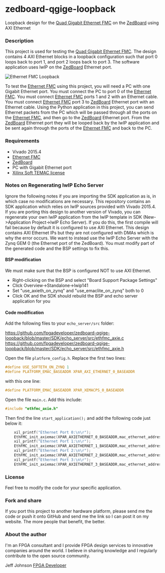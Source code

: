 zedboard-qgige-loopback
=======================

Loopback design for the [Quad Gigabit Ethernet FMC](http://ethernetfmc.com "Ethernet FMC") on the [ZedBoard](http://zedboard.org "ZedBoard") using AXI Ethernet

### Description

This project is used for testing the [Quad Gigabit Ethernet FMC](http://ethernetfmc.com "Ethernet FMC").
The design contains 4 AXI Ethernet blocks in a loopback configuration
such that port 0 loops back to port 1, and port 2 loops back to port 3.
The software application uses lwIP on the [ZedBoard](http://zedboard.org "ZedBoard") Ethernet port.

![Ethernet FMC Loopback](http://ethernetfmc.com/wp-content/uploads/2014/10/qgige_loopback.png "Zynq Quad Gig Ethernet Loopback")

To test the [Ethernet FMC](http://ethernetfmc.com "Ethernet FMC") using this project, you will need a PC with one
Gigabit Ethernet port. You must connect the PC to port 0 of the [Ethernet FMC](http://ethernetfmc.com "Ethernet FMC").
You must connect [Ethernet FMC](http://ethernetfmc.com "Ethernet FMC") ports 1 and 2 with an Ethernet cable.
You must connect [Ethernet FMC](http://ethernetfmc.com "Ethernet FMC") port 3 to [ZedBoard](http://zedboard.org "ZedBoard") Ethernet port with
an Ethernet cable. Using the Python application in this project, you can
send Ethernet packets from the PC which will be passed through all the
ports on the [Ethernet FMC](http://ethernetfmc.com "Ethernet FMC"), and then go to the [ZedBoard](http://zedboard.org "ZedBoard") Ethernet port.
From the [ZedBoard](http://zedboard.org "ZedBoard") Ethernet port they will be looped back by the lwIP
application and be sent again through the ports of the [Ethernet FMC](http://ethernetfmc.com "Ethernet FMC") and
back to the PC.

### Requirements

* Vivado 2015.4
* [Ethernet FMC](http://ethernetfmc.com "Ethernet FMC")
* [ZedBoard](http://zedboard.org "ZedBoard")
* PC with Gigabit Ethernet port
* [Xilinx Soft TEMAC license](http://ethernetfmc.com/getting-a-license-for-the-xilinx-tri-mode-ethernet-mac/ "Xilinx Soft TEMAC license")

### Notes on Regenerating lwIP Echo Server

Ignore the following notes if you are importing the SDK application as is, in which case no modifications are necessary.
This repository contains an SDK application which relies on lwIP sources provided with Vivado 2015.4. If you are porting this
design to another version of Vivado, you can regenerate your own lwIP application from the lwIP template in SDK
(New->Application Project->lwIP Echo Server). If you do this, the first compile will fail because by default it is configured
to use AXI Ethernet. This design contains AXI Ethernet IPs but they are not configured with DMAs which is why the error occurs.
We want to instead use the lwIP Echo Server with the Zynq GEM 0 (the Ethernet port of the ZedBoard).
You must modify part of the generated code and the BSP settings to fix this.

#### BSP modification

We must make sure that the BSP is configured NOT to use AXI Ethernet.

* Right-clicking on the BSP and select "Board Support Package Settings"
* Click Overview->Standalone->lwip141
* Set "use_axieth_on_zynq" and "use_emaclite_on_zynq" both to 0
* Click OK and the SDK should rebuild the BSP and echo server application for you

#### Code modification

Add the following files to your `echo_server/src` folder:

https://github.com/fpgadeveloper/zedboard-qgige-loopback/blob/master/SDK/echo_server/src/ethfmc_axie.c
https://github.com/fpgadeveloper/zedboard-qgige-loopback/blob/master/SDK/echo_server/src/ethfmc_axie.h

Open the file `platform_config.h`. Replace the first two lines:

```c
#define USE_SOFTETH_ON_ZYNQ 1
#define PLATFORM_EMAC_BASEADDR XPAR_AXI_ETHERNET_0_BASEADDR
```

with this one line:

```c
#define PLATFORM_EMAC_BASEADDR XPAR_XEMACPS_0_BASEADDR
```

Open the file `main.c`. Add this include:

```c
#include "ethfmc_axie.h"
```

Then find the line `start_application();` and add the following code just below it:

```c
	xil_printf("Ethernet Port 0:\n\r");
	EthFMC_init_axiemac(XPAR_AXIETHERNET_0_BASEADDR,mac_ethernet_address);
	xil_printf("Ethernet Port 1:\n\r");
	EthFMC_init_axiemac(XPAR_AXIETHERNET_1_BASEADDR,mac_ethernet_address);
	xil_printf("Ethernet Port 2:\n\r");
	EthFMC_init_axiemac(XPAR_AXIETHERNET_2_BASEADDR,mac_ethernet_address);
	xil_printf("Ethernet Port 3:\n\r");
	EthFMC_init_axiemac(XPAR_AXIETHERNET_3_BASEADDR,mac_ethernet_address);
```

### License

Feel free to modify the code for your specific application.

### Fork and share

If you port this project to another hardware platform, please send me the
code or push it onto GitHub and send me the link so I can post it on my
website. The more people that benefit, the better.

### About the author

I'm an FPGA consultant and I provide FPGA design services to innovative
companies around the world. I believe in sharing knowledge and
I regularly contribute to the open source community.

Jeff Johnson
[FPGA Developer](http://www.fpgadeveloper.com "FPGA Developer")